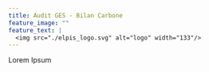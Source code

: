 ```yaml
---
title: Audit GES - Bilan Carbone
feature_image: ""
feature_text: |
  <img src="./elpis_logo.svg" alt="logo" width="133"/>
---
```


Lorem Ipsum

